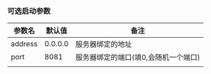 ### 可选启动参数

| 参数名  | 默认值  | 备注                                 |
| ------- | ------- | ------------------------------------ |
| address | 0.0.0.0 | 服务器绑定的地址                     |
| port    | 8081    | 服务器绑定的端口(填0,会随机一个端口) |
|         |         |                                      |

### 